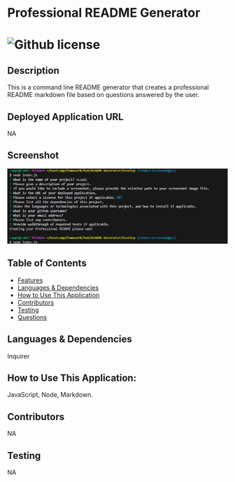 # Professional README Generator 
  # ![Github license](https://img.shields.io/badge/license-MIT-blue.svg)
  ## Description
  This is a command line README generator that creates a professional README markdown file based on questions answered by the user.
  ## Deployed Application URL
  NA
  ## Screenshot
  ![alt-text](<Develop/images/screenshot.png>)
  ## Table of Contents
  * [Features](#features)
  * [Languages & Dependencies](#languagesanddependencies)
  * [How to Use This Application](#HowtoUseThisApplication)
  * [Contributors](#contributors)
  * [Testing](#testing)
  * [Questions](#questions)
  ## Languages & Dependencies
  Inquirer
  ## How to Use This Application:
  JavaScript, Node, Markdown.
  ## Contributors
  NA
  ## Testing
  NA